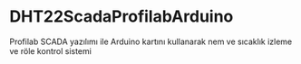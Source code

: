 # DHT22ScadaProfilabArduino
Profilab SCADA yazılımı ile Arduino kartını kullanarak nem ve sıcaklık izleme ve röle kontrol sistemi
